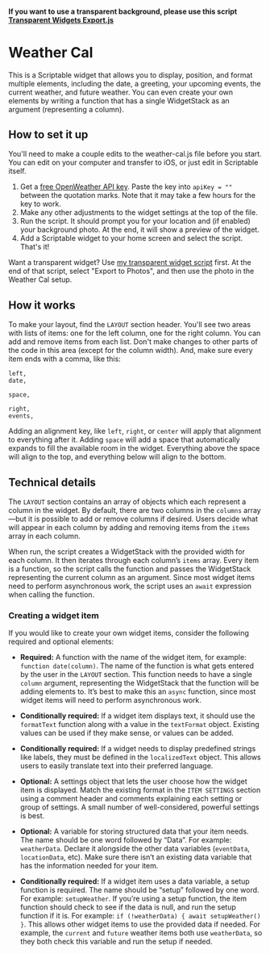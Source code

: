 #### If you want to use a transparent background, please use this script [Transparent Widgets Export.js](https://github.com/xkerwin/Weather-Cal/blob/main/Transparent%20Widgets%20Export.js)

# Weather Cal
This is a Scriptable widget that allows you to display, position, and format multiple elements, including the date, a greeting, your upcoming events, the current weather, and future weather. You can even create your own elements by writing a function that has a single WidgetStack as an argument (representing a column).

## How to set it up
You'll need to make a couple edits to the weather-cal.js file before you start. You can edit on your computer and transfer to iOS, or just edit in Scriptable itself.

1. Get a [free OpenWeather API key](http://openweathermap.org/api). Paste the key into `apiKey = ""` between the quotation marks. Note that it may take a few hours for the key to work.
2. Make any other adjustments to the widget settings at the top of the file. 
3. Run the script. It should prompt you for your location and (if enabled) your background photo. At the end, it will show a preview of the widget.
4. Add a Scriptable widget to your home screen and select the script. That's it!

Want a transparent widget? Use [my transparent widget script](https://gist.github.com/mzeryck/3a97ccd1e059b3afa3c6666d27a496c9) first. At the end of that script, select "Export to Photos", and then use the photo in the Weather Cal setup.

## How it works
To make your layout, find the `LAYOUT` section header. You'll see two areas with lists of items: one for the left column, one for the right column. You can add and remove items from each list. Don't make changes to other parts of the code in this area (except for the column width). And, make sure every item ends with a comma, like this:

```
left,
date,

space,

right,
events,
```
    
Adding an alignment key, like `left`, `right`, or `center` will apply that alignment to everything after it. Adding `space` will add a space that automatically expands to fill the available room in the widget. Everything above the space will align to the top, and everything below will align to the bottom.

## Technical details
The `LAYOUT` section contains an array of objects which each represent a column in the widget. By default, there are two columns in the `columns` array—but it is possible to add or remove columns if desired. Users decide what will appear in each column by adding and removing items from the `items` array in each column.

When run, the script creates a WidgetStack with the provided width for each column. It then iterates through each column’s `items` array. Every item is a function, so the script calls the function and passes the WidgetStack representing the current column as an argument. Since most widget items need to perform asynchronous work, the script uses an `await` expression when calling the function.

### Creating a widget item
If you would like to create your own widget items, consider the following required and optional elements:

* __Required:__ A function with the name of the widget item, for example: `function date(column)`. The name of the function is what gets entered by the user in the `LAYOUT` section. This function needs to have a single `column` argument, representing the WidgetStack that the function will be adding elements to. It’s best to make this an `async` function, since most widget items will need to perform asynchronous work. 

* __Conditionally required:__ If a widget item displays text, it should use the `formatText` function along with a value in the `textFormat` object. Existing values can be used if they make sense, or values can be added.

* __Conditionally required:__ If a widget needs to display predefined strings like labels, they must be defined in the `localizedText` object. This allows users to easily translate text into their preferred language. 

* __Optional:__ A settings object that lets the user choose how the widget item is displayed. Match the existing format in the `ITEM SETTINGS` section using a comment header and comments explaining each setting or group of settings. A small number of well-considered, powerful settings is best.

* __Optional:__ A variable for storing structured data that your item needs. The name should be one word followed by “Data”. For example: `weatherData`. Declare it alongside the other data variables (`eventData`, `locationData`, etc). Make sure there isn’t an existing data variable that has the information needed for your item.

* __Conditionally required:__ If a widget item uses a data variable, a setup function is required. The name should be “setup” followed by one word. For example: `setupWeather`. If you’re using a setup function, the item function should check to see if the data is null, and run the setup function if it is. For example: `if (!weatherData) { await setupWeather() }`. This allows other widget items to use the provided data if needed. For example, the `current` and `future` weather items both use `weatherData`, so they both check this variable and run the setup if needed.
